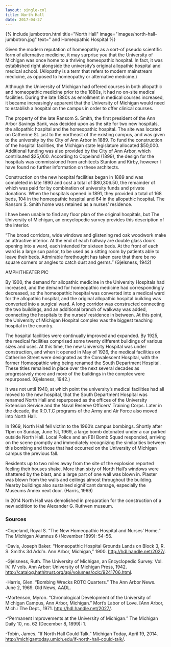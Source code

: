 ```yaml
---
layout: single-col
title: North Hall
date: 2017-04-27
---
```

{% include jumbotron.html title="North Hall" image="images/north-hall-jumbotron.jpg" text=" and Homeopathic Hospital %}

Given the modern reputation of homeopathy as a sort-of pseudo scientific form of alternative medicine, it may surprise you that the University of Michigan was once home to a thriving homeopathic hospital. In fact, it was established right alongside the university’s original allopathic hospital and medical school. (Allopathy is a term that refers to modern mainstream medicine, as opposed to homeopathy or alternative medicine.)

Although the University of Michigan had offered courses in both allopathic and homeopathic medicine prior to the 1880s, it had no on-site medical facilities. During the late 1880s as enrollment in medical courses increased, it became increasingly apparent that the University of Michigan would need to establish a hospital on the campus in order to offer clinical courses.

The property of the late Ransom S. Smith, the first president of the Ann Arbor Savings Bank, was decided upon as the site for two new hospitals, the allopathic hospital and the homeopathic hospital. The site was located on Catherine St. just to the northeast of the existing campus, and was given to the university by the City of Ann Arbor in 1889. To fund the construction of the hospital facilities, the Michigan state legislature allocated $50,000. Additional funding was also provided by the City of Ann Arbor, which contributed $25,000. According to Copeland (1899), the design for the hospitals was commissioned from architects Stanton and Kirby, however I have found no further information on these architects.

Construction on the new hospital facilities began in 1889 and was completed in late 1890 and cost a total of $80,306.50, the remainder of which was paid for by combination of university funds and private donations. When the hospitals opened in 1891, they provided a total of 168 beds, 104 in the homeopathic hospital and 64 in the allopathic hospital. The Ransom S. Smith home was retained as a nurses’ residence.

I have been unable to find any floor plan of the original hospitals, but The University of Michigan, an encyclopedic survey provides this description of the interior.

“The broad corridors, wide windows and glistening red oak woodwork make an attractive interior. At the end of each hallway are double glass doors opening into a ward, each intended for sixteen beds. At the front of each ward is a large sun parlor, to be used as a sitting room by patients able to leave their beds. Admirable forethought has taken care that there be no square corners or angles to catch dust and germs.” (Gjelsness, 1942)

AMPHITHEATER PIC

By 1900, the demand for allopathic medicine in the University Hospitals had increased, and the demand for homeopathic medicine had correspondingly decreased, so the homeopathic hospital was converted into a medical ward for the allopathic hospital, and the original allopathic hospital building was converted into a surgical ward. A long corridor was constructed connecting the two buildings, and an additional branch of walkway was added, connecting the hospitals to the nurses’ residence in between. At this point, the University of Michigan Hospital complex was the biggest teaching hospital in the country.

The hospital facilities were continually improved and expanded. By 1925, the medical facilities comprised some twenty different buildings of various sizes and uses. At this time, the new University Hospital was under construction, and when it opened in May of 1926, the medical facilities on Catherine Street were designated as the Convalescent Hospital, with the former Homeopathic wing being renamed the South Department Hospital. These titles remained in place over the next several decades as progressively more and more of the buildings in the complex were repurposed. (Gjelsness, 1942.)

It was not until 1940, at which point the university’s medical facilities had all moved to the new hospital, that the South Department Hospital was renamed North Hall and repurposed as the offices of the University Extension Service and the Naval Reserve Officers' Training Corps. Later in the decade, the R.O.T.C programs of the Army and Air Force also moved into North Hall.

In 1969, North Hall fell victim to the 1960’s campus bombings. Shortly after 11pm on Sunday, June 1st, 1969, a large bomb detonated under a car parked outside North Hall. Local Police and an FBI Bomb Squad responded, arriving on the scene promptly and immediately recognizing the similarities between this bombing and those that had occurred on the University of Michigan campus the previous fall.

Residents up to two miles away from the site of the explosion reported feeling their houses shake. More than sixty of North Hall’s windows were shattered by the blast, and a large part of one wall was blown in. Plaster was blown from the walls and ceilings almost throughout the building. Nearby buildings also sustained significant damage, especially the Museums Annex next door. (Harris, 1969)

In 2014 North Hall was demolished in preparation for the construction of a new addition to the Alexander G. Ruthven museum.

### Sources

-Copeland, Royal S. “The New Homeopathic Hospital and Nurses’ Home.” The Michigan Alumnus 6 (November 1899): 54–56.

-Davis, Joseph Baker. “Homeopathic Hospital Grounds Lands on Block 3, R. S. Smiths 3d Add’n. Ann Arbor, Michigan,” 1900. http://hdl.handle.net/2027/.

-Gjelsness, Ruth. The University of Michigan, an Encyclopedic Survey. Vol. IV. IV vols. Ann Arbor: University of Michigan Press, 1942. http://catalog.hathitrust.org/api/volumes/oclc/9241706.html.

-Harris, Glen. “Bombing Wrecks ROTC Quarters.” The Ann Arbor News. June 2, 1969. Old News, AADL.

-Mortenson, Myron. “Chronological Development of the University of Michigan Campus, Ann Arbor, Michigan.” Mort’s Labor of Love. [Ann Arbor, Mich.: The Dept., 1971. http://hdl.handle.net/2027/.

-“Permanent Improvements at the University of Michigan.” The Michigan Daily 10, no. 62 (December 8, 1899): 1.

-Tobin, James. “If North Hall Could Talk.” Michigan Today, April 19, 2014. http://michigantoday.umich.edu/if-north-hall-could-talk/.
